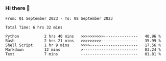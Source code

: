 ### Hi there 👋

<!--
**ututono/ututono** is a ✨ _special_ ✨ repository because its `README.md` (this file) appears on your GitHub profile.

Here are some ideas to get you started:

- 🔭 I’m currently working on ...
- 🌱 I’m currently learning ...
- 👯 I’m looking to collaborate on ...
- 🤔 I’m looking for help with ...
- 💬 Ask me about ...
- 📫 How to reach me: ...
- 😄 Pronouns: ...
- ⚡ Fun fact: ...
-->



<!--START_SECTION:waka-->

```text
From: 01 September 2023 - To: 08 September 2023

Total Time: 6 hrs 32 mins

Python           2 hrs 40 mins   >>>>>>>>>>---------------   40.96 %
Bash             2 hrs 21 mins   >>>>>>>>>----------------   35.99 %
Shell Script     1 hr 9 mins     >>>>---------------------   17.56 %
Markdown         12 mins         >------------------------   03.24 %
Text             7 mins          -------------------------   01.81 %
```

<!--END_SECTION:waka-->
